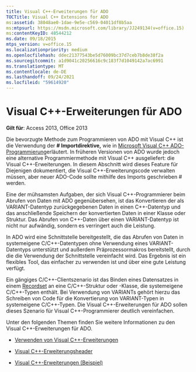 ```yaml
---
title: Visual C++-Erweiterungen für ADO
TOCTitle: Visual C++ Extensions for ADO
ms:assetid: 38048ae0-1dae-9e5e-c569-04011df8b5aa
ms:mtpsurl: https://msdn.microsoft.com/library/JJ249134(v=office.15)
ms:contentKeyID: 48544212
ms.date: 09/18/2015
mtps_version: v=office.15
ms.localizationpriority: medium
ms.openlocfilehash: ddec21377543be5d76009bc37d7ceb7b8de38f2a
ms.sourcegitcommit: a1d9041c20256616c9c183f7d1049142a7ac6991
ms.translationtype: MT
ms.contentlocale: de-DE
ms.lasthandoff: 09/24/2021
ms.locfileid: "59614920"
---
```

# <a name="visual-c-extensions-for-ado"></a>Visual C++-Erweiterungen für ADO


**Gilt für**: Access 2013, Office 2013

Die bevorzugte Methode zum Programmieren von ADO mit Visual C++ ist die Verwendung der **\# Importdirektive,** wie in [Microsoft Visual C++ ADO-Programmierung](visual-c-ado-programming.md)erläutert. In früheren Versionen von ADO wurde jedoch eine alternative Programmiermethode mit Visual C++ ausgeliefert: die Visual C++-Erweiterungen. In diesem Abschnitt wird dieses Feature für Diejenigen dokumentiert, die Visual C++-Erweiterungscode verwalten müssen, aber neuer ADO-Code sollte mithilfe des Imports geschrieben \# werden.

Eine der mühsamsten Aufgaben, der sich Visual C++-Programmierer beim Abrufen von Daten mit ADO gegenübersehen, ist das Konvertieren der als VARIANT-Datentyp zurückgegebenen Daten in einen C++-Datentyp und das anschließende Speichern der konvertierten Daten in einer Klasse oder Struktur. Das Abrufen von C++-Daten über einen VARIANT-Datentyp ist nicht nur aufwändig, sondern es verringert auch die Leistung.

In ADO wird eine Schnittstelle bereitgestellt, die das Abrufen von Daten in systemeigene C/C++-Datentypen ohne Verwendung eines VARIANT-Datentyps unterstützt und außerdem Präprozessormakros bereitstellt, durch die die Verwendung der Schnittstelle vereinfacht wird. Das Ergebnis ist ein flexibles Tool, das einfacher zu verwenden ist und über eine gute Leistung verfügt.

Ein gängiges C/C++-Clientszenario ist das Binden eines Datensatzes in einem [Recordset](recordset-object-ado.md) an eine C/C++-Struktur oder -Klasse, die systemeigene C/C++-Typen enthält. Bei Verwendung von VARIANTs gehört hierzu das Schreiben von Code für die Konvertierung von VARIANT-Typen in systemeigene C/C++-Typen. Die Visual C++-Erweiterungen für ADO sollen dieses Szenario für Visual C++-Programmierer deutlich vereinfachen.

Unter den folgenden Themen finden Sie weitere Informationen zu den Visual C++-Erweiterungen für ADO.

  - [Verwenden von Visual C++-Erweiterungen](using-visual-c-extensions.md)

  - [Visual C++-Erweiterungsheader](visual-c-extensions-header.md)

  - [Visual C++-Erweiterungen (Beispiel)](visual-c-extensions-example.md)

